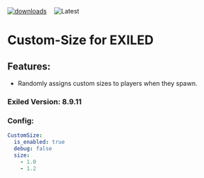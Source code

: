 ﻿[![downloads](https://img.shields.io/github/downloads/Vacca576/Custom-Size/total?style=for-the-badge&logo=icloud&color=%233A6D8C)](https://github.com/Vacca576/CustomSize/releases/latest)ㅤ
![Latest](https://img.shields.io/github/v/release/Vacca576/CustomSize?style=for-the-badge&label=Latest%20Release&color=%23D91656)

# Custom-Size for EXILED

## Features:
- Randomly assigns custom sizes to players when they spawn.

### Exiled Version: 8.9.11

### Config:

```yaml
CustomSize:
  is_enabled: true
  debug: false
  size:
    - 1.0
    - 1.2
